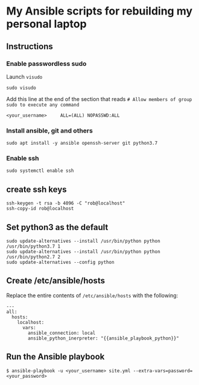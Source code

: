 
# My Ansible scripts for rebuilding my personal laptop

## Instructions

### Enable passwordless sudo
Launch `visudo`

    sudo visudo

Add this line at the end of  the section that reads `# Allow members of group sudo to execute any command`

    <your_username>     ALL=(ALL) NOPASSWD:ALL

### Install ansible, git and others
    sudo apt install -y ansible openssh-server git python3.7

### Enable ssh
    sudo systemctl enable ssh

## create ssh keys
    ssh-keygen -t rsa -b 4096 -C "rob@localhost"
    ssh-copy-id rob@localhost

## Set python3 as the default
    sudo update-alternatives --install /usr/bin/python python /usr/bin/python3.7 1
    sudo update-alternatives --install /usr/bin/python python /usr/bin/python2.7 2
    sudo update-alternatives --config python

## Create /etc/ansible/hosts

Replace the entire contents of `/etc/ansible/hosts` with the following:

    --- 
    all:
      hosts:
        localhost:
          vars:
            ansible_connection: local
            ansible_python_inerpreter: "{{ansible_playbook_python}}"


## Run the Ansible playbook

    $ ansible-playbook -u <your_username> site.yml --extra-vars=password=<your_password>

